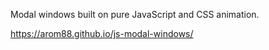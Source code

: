 Modal windows built on pure JavaScript and CSS animation.

https://arom88.github.io/js-modal-windows/
